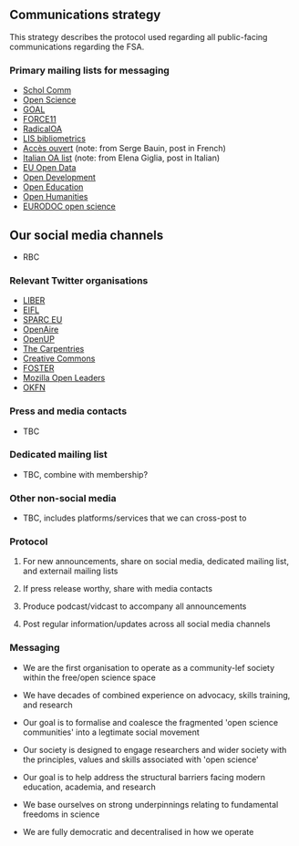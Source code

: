 ## Communications strategy

This strategy describes the protocol used regarding all public-facing communications regarding the FSA.

### Primary mailing lists for messaging

* [Schol Comm](mailto:scholcomm@lists.ala.org)
* [Open Science](mailto:open-science@lists.okfn.org)
* [GOAL](mailto:goal@eprints.org)
* [FORCE11](mailto:f11discussion@force11.org)
* [RadicalOA](mailto:RADICALOPENACCESS@JISCMAIL.AC.UK)
* [LIS bibliometrics](mailto:LIS-BIBLIOMETRICS@JISCMAIL.AC.UK)
* [Accès ouvert](mailto:accesouvert@groupes.renater.fr) (note: from Serge Bauin, post in French)
* [Italian OA list](mailto:oa-italia@openarchives.it) (note: from Elena Giglia, post in Italian)
* [EU Open Data](mailto:euopendata@lists.okfn.org)
* [Open Development](mailto:open-development@lists.okfn.org)
* [Open Education](mailto:open-education@lists.okfn.org)
* [Open Humanities](mailto:open-humanities@lists.okfn.org)
* [EURODOC open science](mailto:open-science@eurodoc.net)

## Our social media channels
- RBC

### Relevant Twitter organisations

* [LIBER](https://twitter.com/LIBEReurope)
* [EIFL](https://twitter.com/EIFLnet)
* [SPARC EU](https://twitter.com/sparc_eu)
* [OpenAire](https://twitter.com/OpenAIRE_eu)
* [OpenUP](https://twitter.com/projectopenup)
* [The Carpentries](https://twitter.com/thecarpentries)
* [Creative Commons](https://twitter.com/creativecommons)
* [FOSTER](https://twitter.com/fosterscience)
* [Mozilla Open Leaders](https://twitter.com/mozopenleaders)
* [OKFN](https://twitter.com/OKFN)

### Press and media contacts

- TBC


### Dedicated mailing list

- TBC, combine with membership?


### Other non-social media

- TBC, includes platforms/services that we can cross-post to

### Protocol

1. For new announcements, share on social media, dedicated mailing list, and externail mailing lists

2. If press release worthy, share with media contacts

3. Produce podcast/vidcast to accompany all announcements

4. Post regular information/updates across all social media channels

### Messaging

* We are the first organisation to operate as a community-lef society within the free/open science space

* We have decades of combined experience on advocacy, skills training, and research

* Our goal is to formalise and coalesce the fragmented 'open science communities' into a legtimate social movement

* Our society is designed to engage researchers and wider society with the principles, values and skills associated with 'open science'

* Our goal is to help address the structural barriers facing modern education, academia, and research

* We base ourselves on strong underpinnings relating to fundamental freedoms in science

* We are fully democratic and decentralised in how we operate
